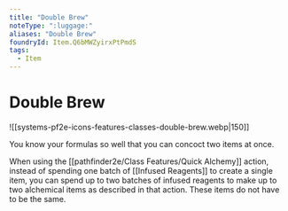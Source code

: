 ```yaml
---
title: "Double Brew"
noteType: ":luggage:"
aliases: "Double Brew"
foundryId: Item.Q6bMWZyirxPtPmdS
tags:
  - Item
---
```


# Double Brew
![[systems-pf2e-icons-features-classes-double-brew.webp|150]]

You know your formulas so well that you can concoct two items at once.

When using the [[pathfinder2e/Class Features/Quick Alchemy]] action, instead of spending one batch of [[Infused Reagents]] to create a single item, you can spend up to two batches of infused reagents to make up to two alchemical items as described in that action. These items do not have to be the same.
